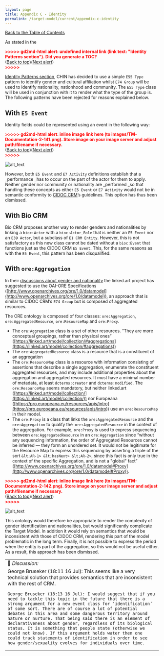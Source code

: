 ```yaml
---
layout: page
title: Appendix C - Identity 
permalink: /target-model/current/appendix-c-identity
---
```

[Back to the Table of Contents](/target-model/current/information#table-of-contents)

As stated in the 

<p id="gdcalert70" ><span style="color: red; font-weight: bold">>>>>>  gd2md-html alert: undefined internal link (link text: "Identity Patterns section"). Did you generate a TOC? </span><br>(<a href="#">Back to top</a>)(<a href="#gdcalert71">Next alert</a>)<br><span style="color: red; font-weight: bold">>>>>> </span></p>

[Identity Patterns section](#heading=h.ukfrff7gaar3), CHIN has decided to use a simple `E55 Type` pattern to identify gender and cultural affiliation whilst `E74 Group` will be used to identify nationality, nationhood and community. The `E55 Type` class will be used in conjunction with it to render what the type of the group is. The following patterns have been rejected for reasons explained below. 


## With `E5 Event`

Identity fields could be represented using an event in the following way: 



<p id="gdcalert71" ><span style="color: red; font-weight: bold">>>>>>  gd2md-html alert: inline image link here (to images/TM-Documentation-2-141.png). Store image on your image server and adjust path/filename if necessary. </span><br>(<a href="#">Back to top</a>)(<a href="#gdcalert72">Next alert</a>)<br><span style="color: red; font-weight: bold">>>>>> </span></p>


![alt_text](images/TM-Documentation-2-141.png "image_tooltip")


However, both `E5 Event` and `E7 Activity` definitions establish that a _performance _has to occur on the part of the actor for them to apply. Neither gender nor community or nationality are _performed _so that handling these concepts as either `E5 Event` or `E7 Activity` would not be in semantic conformity to [CIDOC CRM](http://www.cidoc-crm.org/Entity/e7-activity/version-6.2.2)’s guidelines. This option has thus been dismissed.


## With Bio CRM

Bio CRM proposes another way to render genders and nationalities by linking a `bioc:Actor` with a `bioc:Actor_Role` that is neither an `E5 Event` nor an `E39 Actor`, but a subclass of `E1 CRM Entity`. However, this is not satisfactory as this new class cannot be dated without a `bioc:Event` that functions just as the CIDOC CRM `E5 Event`. This, for the same reasons as with the `E5 Event`, this pattern has been disqualified. 


## With `ore:Aggregation`

In their [discussions about gender and nationality](https://github.com/linked-art/linked.art/issues/152) the linked.art project has suggested to use the OAI-ORE Specifications ([http://www.openarchives.org/ore/1.0/datamodel](http://www.openarchives.org/ore/1.0/datamodel)), an approach that is similar to CIDOC CRM’s `E74 Group` but is composed of aggregated resources.

The ORE ontology is composed of four classes: `ore:Aggregation`, `ore:AggregatedResource`, `ore:ResourceMap` and `ore:Proxy`.



*   The `ore:Aggregation` class is a set of other resources. “They are more conceptual groupings, rather than physical ones” ([https://linked.art/model/collection/#aggregations](https://linked.art/model/collection/#aggregations)) 
*   The `ore:AggregatedResource` class is a resource that is a constituent of an aggregation
*   The `ore:ResourceMap` class is a resource with information consisting of assertions that describe a single aggregation, enumerate the constituent aggregated resources, and may include additional properties about the aggregation and aggregated resources. It must have a minimal number of metadata, at least `dcterms:creator` and `dcterms:modified`. The` ore:ResourceMap` seems mandatory, but neither linked.art ([https://linked.art/model/collection/](https://linked.art/model/collection/)) nor Europeana ([https://pro.europeana.eu/resources/apis/intro](https://pro.europeana.eu/resources/apis/intro)) use an `ore:ResourceMap` in their model.
*   The `ore:Proxy` is a class that links the `ore:AggregatedResource` and the `ore:Aggregation` to qualify the` ore:AggregatedResource` in the context of the aggregation. For example, `ore:Proxy` is used to express sequencing between `ore:AggregatedResource` in an `ore:Aggregation` since “without any sequencing information, the order of Aggregated Resources cannot be inferred — they form an unordered set. It would not be legitimate for the Resource Map to express this sequencing by asserting a triple of the sort `&lt;AR-1> &lt;hasNext> &lt;AR-2>`, since this fact is only true in the context of the specific Aggregation, and is not a "global" fact” ([http://www.openarchives.org/ore/1.0/datamodel#Proxy](http://www.openarchives.org/ore/1.0/datamodel#Proxy)).



<p id="gdcalert72" ><span style="color: red; font-weight: bold">>>>>>  gd2md-html alert: inline image link here (to images/TM-Documentation-2-142.png). Store image on your image server and adjust path/filename if necessary. </span><br>(<a href="#">Back to top</a>)(<a href="#gdcalert73">Next alert</a>)<br><span style="color: red; font-weight: bold">>>>>> </span></p>


![alt_text](images/TM-Documentation-2-142.png "image_tooltip")


This ontology would therefore be appropriate to render the complexity of gender identification and nationalities, but would significantly complicate the Target Model. In addition it would rely on semantics that would be inconsistent with those of CIDOC CRM, rendering this part of the model problematic in the long term. Finally, it is not possible to express the period when the entity is part of the aggregation, so this would not be useful either. As a result, this approach has been dismissed. 


<table>
  <tr>
   <td>💬 <em>Discussion:</em>
   </td>
  </tr>
  <tr>
   <td>
    George Bruseker (18:11 16 Jul): This seems like a very technical solution that provides semantics that are inconsistent with the rest of CRM.
<p>

    George Bruseker (18:13 16 Jul): I would suggest that if you need to tackle this topic in the future that there is a strong argument for a new event class for ‘identification’ of some sort. There are of course a lot of potential debates in this area and some dangerous territory around nature or nurture. That being said there is an element of declarativeness about gender, regardless of its biological status. It is something that people state (otherwise we could not know). If this argument holds water then one could track statements of identification in order to see how gender/sexuality evolves for individuals over time.
   </td>
  </tr>
</table>